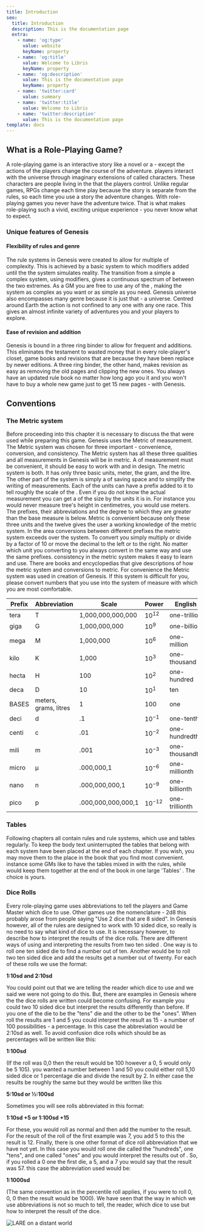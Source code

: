 ```yaml
---
title: Introduction
seo:
  title: Introduction
  description: This is the documentation page
  extra:
    - name: 'og:type'
      value: website
      keyName: property
    - name: 'og:title'
      value: Welcome to Libris
      keyName: property
    - name: 'og:description'
      value: This is the documentation page
      keyName: property
    - name: 'twitter:card'
      value: summary
    - name: 'twitter:title'
      value: Welcome to Libris
    - name: 'twitter:description'
      value: This is the documentation page
template: docs
---
```

## What is a Role-Playing Game?

A role-playing game is an interactive story like a novel or a - except the actions of the players change the course of the adventure. players interact with the universe through imaginary extensions of called characters. These characters are people living in the that the players control. Unlike regular games, RPGs change each time play because the story is separate from the rules, so each time you use a story the adventure changes. With role-playing games you never have the adventure twice. That is what makes role-playing such a vivid, exciting unique experience - you never know what to expect.

### Unique features of Genesis

#### Flexibility of rules and genre

The rule systems in Genesis were created to allow for multiple of complexity. This is achieved by a basic system to which modifiers added until the the system simulates reality. The transition from a simple a complex system, using modifiers, gives a continuous spectrum of between the two extremes. As a GM you are free to use any of the , making the system as complex as you want or as simple as you need. Genesis universe also encompasses many genre because it is just that - a universe. Centred around Earth the action is not confined to any one with any one race. This gives an almost infinite variety of adventures you and your players to explore.

#### Ease of revision and addition

Genesis is bound in a three ring binder to allow for frequent and additions. This eliminates the testament to wasted money that in every role-player's closet, game books and revisions that are because they have been replace by newer editions. A three ring binder, the other hand, makes revision as easy as removing the old pages and clipping the new ones. You always have an updated rule book no matter how long ago you it and you won't have to buy a whole new game just to get 15 new pages - with Genesis.

## Conventions

### The Metric system

Before proceeding into this chapter it is necessary to discuss the that were used while preparing this game. Genesis uses the Metric of measurement. The Metric system was chosen for three important - convenience, conversion, and consistency. The Metric system has all these three qualities and all measurements in Genesis will be in metric. A of measurement must be convenient, it should be easy to work with and in design. The metric system is both. It has only three basic units, meter, the gram, and the litre. The other part of the system is simply a of saving space and to simplify the writing of measurements. Each of the units can have a prefix added to it to tell roughly the scale of the . Even if you do not know the actual measurement you can get a of the size by the units it is in. For instance you would never measure tree's height in centimetres, you would use meters. The prefixes, their abbreviations and the degree to which they are greater than the base measure is below.
Metric is convenient because only these three units and the twelve gives the user a working knowledge of the metric system. In the area conversions between different prefixes the metric system exceeds over the system. To convert you simply multiply or divide by a factor of 10 or move the decimal to the left or to the right. No matter which unit you converting to you always convert in the same way and use the same prefixes. consistency in the metric system makes it easy to learn and use. There are books and encyclopedias that give descriptions of how the metric system and conversions to metric. For convenience the Metric system was used in creation of Genesis. If this system is difficult for you, please convert numbers that you use into the system of measure with which you are most comfortable.


| Prefix | Abbreviation | Scale | Power | English |
| ---- | ---- | ---- | ---- | ---- |
| tera | T | 1,000,000,000,000 | 10<sup>12</sup> | one-trillion |
| giga | G | 1,000,000,000 | 10<sup>9</sup> | one-billion |
| mega |  M |  1,000,000  | 10<sup>6</sup> |  one-million |
| kilo | K | 1,000 | 10<sup>3</sup> | one-thousand |
| hecta | H  | 100  | 10<sup>2</sup>  | one-hundred |
 | deca | D | 10 | 10<sup>1</sup> | ten |
 | BASES  | meters, grams, litres |  1 |  100 |  one |
 | deci | d | .1 | 10<sup>−1</sup> | one-tenth |
 | centi  | c  | .01  | 10<sup>−2</sup>  | one-hundredth |
 | mili | m | .001 | 10<sup>−3</sup> | one-thousandth |
 | micro  | μ  | .000,000,1 |  10<sup>−6</sup>  | one-millionth |
 | nano | n | .000,000,000,1 | 10<sup>−9</sup> | one-billionth |
 | pico  | p  | .000,000,000,000,1  | 10<sup>−12</sup>  | one-trillionth |

### Tables

Following chapters all contain rules and rule systems, which use and tables regularly. To keep the body text uninterrupted the tables that belong with each system have been placed at the end of each chapter. If you wish, you may move them to the place in the book that you find most convenient. instance some GMs like to have the tables mixed in with the rules, while would keep them together at the end of the book in one large 'Tables' . The choice is yours.

### Dice Rolls

Every role-playing game uses abbreviations to tell the players and Game Master which dice to use. Other games use the nomenclature - 2d8 this probably arose from people saying "Use 2 dice that are 8 sided". In Genesis however, all of the rules are designed to work with 10 sided dice, so really is no need to say what kind of dice to use. It is necessary however, to describe how to interpret the results of the dice rolls. There are different ways of using and interpreting the results from two ten sided . One way is to roll one ten sided die to find a number out of ten. Another would be to roll two ten sided dice and add the results get a number out of twenty. For each of these rolls we use the format:

**1:10sd and 2:10sd**

You could point out that we are telling the reader which dice to use and we said we were not going to do this. But, there are examples in Genesis where the the dice rolls are written could become confusing. For example you could two 10 sided dice but interpret the results differently than before. If you one of the die to be the "tens" die and the other to be the "ones". When roll the results are 1 and 5 you could interpret the result as 15 - a number of 100 possibilities - a percentage. In this case the abbreviation would be 2:10sd as well. To avoid confusion dice rolls which should be as percentages will be written like this:

**1:100sd**

(If the roll was 0,0 then the result would be 100 however a 0, 5 would only be 5 105).  you wanted a number between 1 and 50 you could either roll 5,10 sided dice or 1 percentage die and divide the result by 2. In either case the results be roughly the same but they would be written like this

**5:10sd or ½:100sd**

Sometimes you will see rolls abbreviated in this format:

**1:10sd +5 or 1:100sd +15**

For these, you would roll as normal and then add the number to the result. For the result of the roll of the first example was 7, you add 5 to this the result is 12. Finally, there is one other format of dice roll abbreviation that we have not yet. In this case you would roll one die called the "hundreds", one "tens", and one called "ones" and you would interpret the results out of . So, if you rolled a 0 one the first die, a 5, and a 7 you would say that the result was 57. this case the abbreviation used would be:

**1:1000sd**

(The same convention as in the percentile roll applies, if you were to roll 0, 0, 0 then the result would be 1000).  We have seen that the way in which we use abbreviations is not so much to tell, the reader, which dice to use but how to interpret the result of the dice.

![LARE on a distant world](/images/Genesis-v2-Scan-163.jpg "LARE on a distant world")
